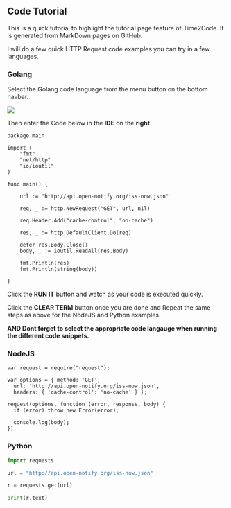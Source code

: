 ## Code Tutorial

This is a quick tutorial to highlight the tutorial page feature of Time2Code.  It is generated from MarkDown pages on GitHub.

I will do a few quick HTTP Request code examples you can try in a few languages.

### Golang

Select the Golang code language from the menu button on the bottom navbar.

![](https://raw.githubusercontent.com/JockDaRock/Time2Code/master/images/lang_sel.png)

Then enter the Code below in the **IDE** on the **right**.

```golang
package main

import (
	"fmt"
	"net/http"
	"io/ioutil"
)

func main() {

	url := "http://api.open-notify.org/iss-now.json"

	req, _ := http.NewRequest("GET", url, nil)

	req.Header.Add("cache-control", "no-cache")

	res, _ := http.DefaultClient.Do(req)

	defer res.Body.Close()
	body, _ := ioutil.ReadAll(res.Body)

	fmt.Println(res)
	fmt.Println(string(body))

}
```
Click the **RUN IT** button and watch as your code is executed quickly.

Click the **CLEAR TERM** button once you are done and Repeat the same steps as above for the NodeJS and Python examples.

**AND Dont forget to select the appropriate code langauge when running the different code snippets.**

### NodeJS

```nodejs
var request = require("request");

var options = { method: 'GET',
  url: 'http://api.open-notify.org/iss-now.json',
  headers: { 'cache-control': 'no-cache' } };

request(options, function (error, response, body) {
  if (error) throw new Error(error);

  console.log(body);
});
```

### Python


```python
import requests

url = "http://api.open-notify.org/iss-now.json"

r = requests.get(url)

print(r.text)
```
<br>
<br>
<br>
<br>
<br>
<br>
<br>
<br>
<br>
<br>
<br>
<br>
<br>
<br>
